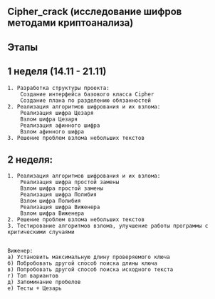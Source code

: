 ## Cipher_crack (исследование шифров методами криптоанализа)

## Этапы

## 1 неделя (14.11 - 21.11)

	1. Разработка структуры проекта:
		Создание интерфейса базового класса Сipher 
		Создание плана по разделению обязанностей
	2. Реализация алгоритмов шифрования и их взлома: 
		Реализация шифра Цезаря
		Взлом шифра Цезаря
		Реализация афинного шифра
		Взлом афинного шифра
	3. Решение проблем взлома небольших текстов
		
## 2 неделя:

	1. Реализация алгоритмов шифрования и их взлома: 
		Реализация шифра простой замены
		Взлом шифра простой замены
		Реализация шифра Полибия
		Взлом шифра Полибия
		Реализация шифра Виженера
		Взлом шифра Виженера
	2. Решение проблем взлома небольших текстов
	3. Тестирование алгоритмов взлома, улучшение работы программы с критическими случаями
	
	
	Виженер:
	а) Установить максимальную длину проверяемого ключа
	б) Побробовать другой способ поиска длины ключа
	в) Попробовать другой способ поиска исходного текста
	г) Топ вариантов
	д) Запоминание пробелов
	е) Тесты + Цезарь

